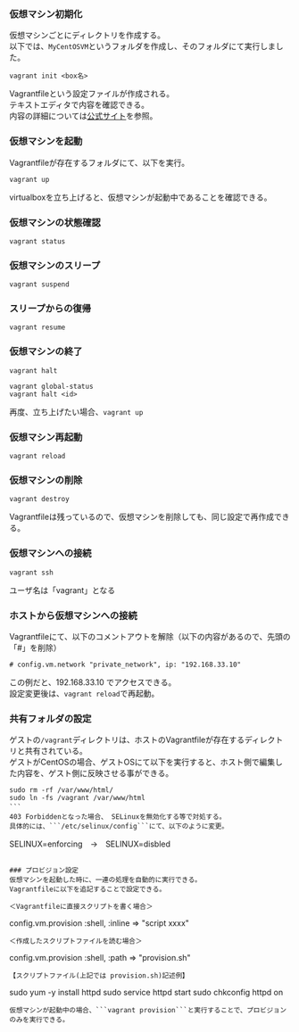 ### 仮想マシン初期化
仮想マシンごとにディレクトリを作成する。  
以下では、```MyCentOSVM```というフォルダを作成し、そのフォルダにて実行しました。
```
vagrant init <box名>
```
Vagrantfileという設定ファイルが作成される。  
テキストエディタで内容を確認できる。  
内容の詳細については[公式サイト](https://www.vagrantup.com/docs/vagrantfile/)を参照。

### 仮想マシンを起動
Vagrantfileが存在するフォルダにて、以下を実行。
```
vagrant up
```
virtualboxを立ち上げると、仮想マシンが起動中であることを確認できる。

### 仮想マシンの状態確認
```
vagrant status
```

### 仮想マシンのスリープ
```
vagrant suspend
```

### スリープからの復帰
```
vagrant resume
```

### 仮想マシンの終了
```
vagrant halt

vagrant global-status
vagrant halt <id>
```
再度、立ち上げたい場合、```vagrant up```

### 仮想マシン再起動
```
vagrant reload
```

### 仮想マシンの削除
```
vagrant destroy
```
Vagrantfileは残っているので、仮想マシンを削除しても、同じ設定で再作成できる。

### 仮想マシンへの接続
```
vagrant ssh
```
ユーザ名は「vagrant」となる

### ホストから仮想マシンへの接続
Vagrantfileにて、以下のコメントアウトを解除（以下の内容があるので、先頭の「#」を削除）
```
# config.vm.network "private_network", ip: "192.168.33.10"
```
この例だと、192.168.33.10 でアクセスできる。  
設定変更後は、```vagrant reload```で再起動。

### 共有フォルダの設定
ゲストの```/vagrant```ディレクトリは、ホストのVagrantfileが存在するディレクトリと共有されている。  
ゲストがCentOSの場合、ゲストOSにて以下を実行すると、ホスト側で編集した内容を、ゲスト側に反映させる事ができる。 
```
sudo rm -rf /var/www/html/
sudo ln -fs /vagrant /var/www/html
```　  
403 Forbiddenとなった場合、 SELinuxを無効化する等で対処する。  
具体的には、```/etc/selinux/config```にて、以下のように変更。
```
SELINUX=enforcing　→　SELINUX=disbled
```

### プロビジョン設定
仮想マシンを起動した時に、一連の処理を自動的に実行できる。  
Vagrantfileに以下を追記することで設定できる。

＜Vagrantfileに直接スクリプトを書く場合＞
```
config.vm.provision :shell, :inline => "script xxxx"
```
＜作成したスクリプトファイルを読む場合＞
```
config.vm.provision :shell, :path => "provision.sh"
```
【スクリプトファイル(上記では provision.sh)記述例】
```
sudo yum -y install httpd
sudo service httpd start
sudo chkconfig httpd on
```
仮想マシンが起動中の場合、```vagrant provision```と実行することで、プロビジョンのみを実行できる。

